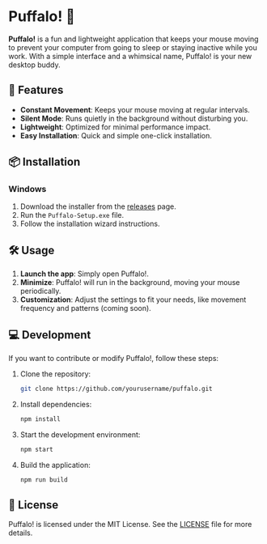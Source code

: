 # Puffalo! 🐃

**Puffalo!** is a fun and lightweight application that keeps your mouse moving to prevent your computer from going to sleep or staying inactive while you work. With a simple interface and a whimsical name, Puffalo! is your new desktop buddy.

## 🚀 Features

- **Constant Movement**: Keeps your mouse moving at regular intervals.
- **Silent Mode**: Runs quietly in the background without disturbing you.
- **Lightweight**: Optimized for minimal performance impact.
- **Easy Installation**: Quick and simple one-click installation.

## 📦 Installation

### Windows

1. Download the installer from the [releases](https://github.com/yourusername/puffalo/releases) page.
2. Run the `Puffalo-Setup.exe` file.
3. Follow the installation wizard instructions.

## 🛠️ Usage

1. **Launch the app**: Simply open Puffalo!.
2. **Minimize**: Puffalo! will run in the background, moving your mouse periodically.
3. **Customization**: Adjust the settings to fit your needs, like movement frequency and patterns (coming soon).

## 💻 Development

If you want to contribute or modify Puffalo!, follow these steps:

1. Clone the repository:
   ```bash
   git clone https://github.com/yourusername/puffalo.git
   ```
2. Install dependencies:
   ```bash
   npm install
   ```
3. Start the development environment:
   ```bash
   npm start
   ```
4. Build the application:
   ```bash
   npm run build
   ```

## 📄 License

Puffalo! is licensed under the MIT License. See the [LICENSE](./LICENSE) file for more details.
